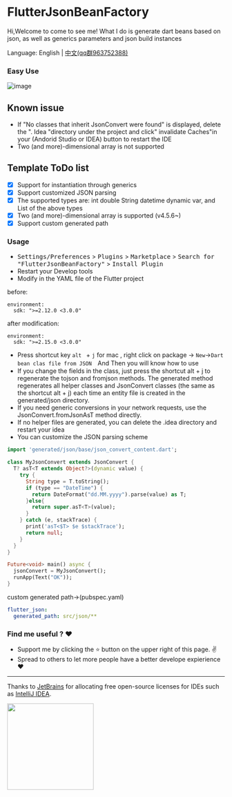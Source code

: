 
# FlutterJsonBeanFactory

Hi,Welcome to come to see me!
What I do is generate dart beans based on json, as well as generics parameters and json build instances

Language: English | [中文(qq群963752388)](https://juejin.cn/post/7030739002969817118/)

### Easy Use
![image](.github/beantojson_factory.gif)

## Known issue
- If "No classes that inherit JsonConvert were found" is displayed, delete the ". Idea "directory under the project and click" invalidate Caches"in your (Andorid Studio or IDEA) button to restart the IDE
- Two (and more)-dimensional array is not supported

## Template ToDo list
- [x] Support for instantiation through generics
- [x] Support customized JSON parsing
- [x] The supported types are: int double String datetime dynamic var, and List of the above types
- [x] Two (and more)-dimensional array is supported (v4.5.6~)
- [x] Support custom generated path

<!-- Plugin description -->
### Usage
* <kbd>Settings/Preferences</kbd> > <kbd>Plugins</kbd> > <kbd>Marketplace</kbd> > <kbd>Search for "FlutterJsonBeanFactory"</kbd> >
  <kbd>Install Plugin</kbd>
* Restart your Develop tools
* Modify in the YAML file of the Flutter project

before:
```
environment:
  sdk: ">=2.12.0 <3.0.0"
```
after modification:
```
environment:
  sdk: ">=2.15.0 <3.0.0"
```
* Press shortcut key `alt ` + `j` for mac  , right click on package -> `New`->`Dart bean clas file from JSON`　And Then you will know how to use
* If you change the fields in the class, just press the shortcut alt + j to regenerate the tojson and fromjson methods. The generated method regenerates all helper classes and JsonConvert classes (the same as the shortcut alt + j) each time an entity file is created in the generated/json directory.
* If you need generic conversions in your network requests, use the JsonConvert.fromJsonAsT<T> method directly.
* If no helper files are generated, you can delete the .idea directory and restart your idea
* You can customize the JSON parsing scheme
```dart
import 'generated/json/base/json_convert_content.dart';

class MyJsonConvert extends JsonConvert {
  T? asT<T extends Object?>(dynamic value) {
    try {
      String type = T.toString();
      if (type == "DateTime") {
        return DateFormat("dd.MM.yyyy").parse(value) as T;
      }else{
        return super.asT<T>(value);
      }
    } catch (e, stackTrace) {
      print('asT<$T> $e $stackTrace');
      return null;
    }
  }
}

Future<void> main() async {
  jsonConvert = MyJsonConvert();
  runApp(Text("OK"));
}
```

custom generated path->(pubspec.yaml)
```yaml 
flutter_json:
  generated_path: src/json/**
```

<!-- Plugin description end -->

### Find me useful ? :heart:
* Support me by clicking the :star: button on the upper right of this page. :v:
* Spread to others to let more people have a better develope expierience :heart:
---
Thanks to [JetBrains](https://www.jetbrains.com/?from=fluttercandies) for allocating free open-source licenses for IDEs
such as [IntelliJ IDEA](https://www.jetbrains.com/idea/?from=fluttercandies).

[<img src=".github/jetbrains-variant.png" width="200"/>](https://www.jetbrains.com/?from=fluttercandies)